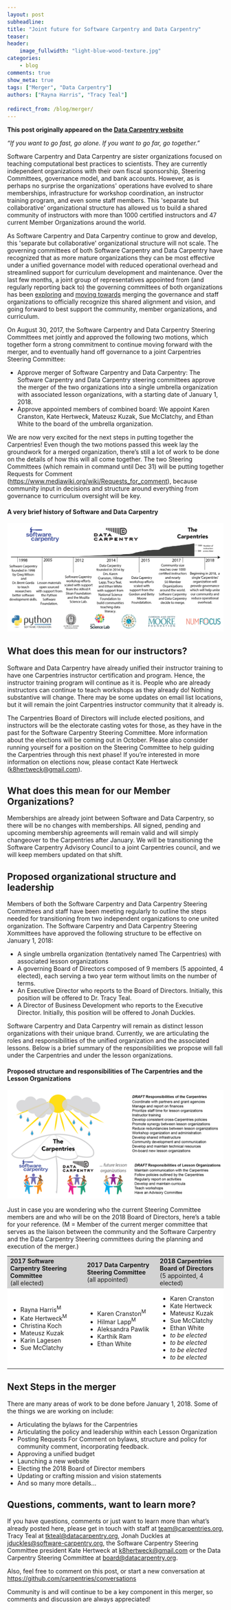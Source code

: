 ```yaml
---
layout: post
subheadline:
title: "Joint future for Software Carpentry and Data Carpentry"
teaser:
header:
    image_fullwidth: "light-blue-wood-texture.jpg"
categories:
    - blog
comments: true
show_meta: true
tags: ["Merger", "Data Carpentry"]
authors: ["Rayna Harris", "Tracy Teal"]

redirect_from: /blog/merger/
--- 
```


**This post originally appeared on the [Data Carpentry website](https://datacarpentry.org)**

*“If you want to go fast, go alone. If you want to go far, go together.”*

Software Carpentry and Data Carpentry are sister organizations focused on teaching computational best practices to scientists. They are currently independent organizations with their own fiscal sponsorship, Steering Committees, governance model, and bank accounts. However, as is perhaps no surprise the organizations' operations have evolved to share memberships, infrastructure for workshop coordination, an instructor training program, and even some staff members. This 'separate but collaborative' organizational structure has allowed us to build a shared community of instructors with more than 1000 certified instructors and 47 current Member Organizations around the world.

As Software Carpentry and Data Carpentry continue to grow and develop, this 'separate but collaborative' organizational structure will not scale. The governing committees of both Software Carpentry and Data Carpentry have recognized that as more mature organizations they can be most effective under a unified governance model with reduced operational overhead and streamlined support for curriculum development and maintenance. Over the last few months, a joint group of representatives appointed from (and regularly reporting back to) the governing committees of both organizations has been [exploring](http://www.datacarpentry.org/blog/merger/) and [moving towards](http://www.datacarpentry.org/blog/mergermotions/) merging the governance and staff organizations to officially recognize this shared alignment and vision, and going forward to best support the community, member organizations, and curriculum.

On August 30, 2017, the Software Carpentry and Data Carpentry Steering Committees met jointly and approved the following two motions, which together form a strong commitment to continue moving forward with the merger, and to eventually hand off governance to a joint Carpentries Steering Committee:
- Approve merger of Software Carpentry and Data Carpentry: The Software Carpentry and Data Carpentry steering committees approve the merger of the two organizations into a single umbrella organization with associated lesson organizations, with a starting date of January 1, 2018.
- Approve appointed members of combined board: We appoint Karen Cranston, Kate Hertweck, Mateusz Kuzak, Sue McClatchy, and Ethan White to the board of the umbrella organization.

We are now very excited for the next steps in putting together the Carpentries! Even though the two motions passed this week lay the groundwork for a merged organization, there’s still a lot of work to be done on the details of how this will all come together. The two Steering Committees (which remain in command until Dec 31) will be putting together Requests for Comment (https://www.mediawiki.org/wiki/Requests_for_comment), because community input in decisions and structure around everything from governance to curriculum oversight will be key.

#### A very brief history of Software and Data Carpentry

![History](/images/SWCDChistory.png "Milestones in the history of Software Carpentry and Data Carpentry")

## What does this mean for our instructors?

Software and Data Carpentry have already unified their instructor training to have one Carpentries instructor certification and program. Hence, the instructor training program will continue as it is. People who are already instructors can continue to teach workshops as they already do! Nothing substantive will change. There may be some updates on email list locations, but it will remain the joint Carpentries instructor community that it already is.

The Carpentries Board of Directors will include elected positions, and instructors will be the electorate casting votes for those, as they have in the past for the Software Carpentry Steering Committee. More information about the elections will be coming out in October. Please also consider running yourself for a position on the Steering Committee to help guiding the Carpentries through this next phase! If you’re interested in more information on elections now, please contact Kate Hertweck (k8hertweck@gmail.com).

## What does this mean for our Member Organizations?

Memberships are already joint between Software and Data Carpentry, so there will be no changes with memberships. All signed, pending and upcoming membership agreements will remain valid and will simply changeover to the Carpentries after January. We will be transitioning the Software Carpentry Advisory Council to a joint Carpentries council, and we will keep members updated on that shift.

## Proposed organizational structure and leadership

Members of both the Software Carpentry and Data Carpentry Steering Committees and staff have been meeting regularly to outline the steps needed for transitioning from two independent organizations to one united organization. The Software Carpentry and Data Carpentry Steering Xommittees have approved the following structure to be effective on January 1, 2018:
- A single umbrella organization (tentatively named The Carpentries) with associated lesson organizations
- A governing Board of Directors composed of 9 members (5 appointed, 4 elected), each serving a two year term without limits on the number of terms.
- An Executive Director who reports to the Board of Directors. Initially, this position will be offered to Dr. Tracy Teal.
- A Director of Business Development who reports to the Executive Director. Initially, this position will be offered to Jonah Duckles.

Software Carpentry and Data Carpentry will remain as distinct lesson organizations with their unique brand. Currently, we are articulating the roles and responsibilities of the unified organization and the associated lessons. Below is a brief summary of the responsibilities we propose will fall under the Carpentries and under the lesson organizations.

#### Proposed structure and responsibilities of The Carpentries and the Lesson Organizations
![Organization](/images/SWCDCmerger.png "Proposed structure and responsibilities of The Carpentries and the Lesson Organizations")

Just in case you are wondering who the current Steering Committee members are and who will be on the 2018 Board of Directors, here’s a table for your reference. (M = Member of the current merger committee that serves as the liaison between the community and the Software Carpentry and the Data Carpentry Steering committees during the planning and execution of the merger.)

<table>
<tr bgcolor="LightGray"><td>
<b>2017 Software Carpentry Steering Committee</b><br>(all elected) </td><td> <b>2017 Data Carpentry Steering Committee</b> <br>(all appointed) </td><td> <b>2018 Carpentries Board of Directors</b> <br>(5 appointed, 4 elected)
</td></tr>
<tr bgcolor="white">
<td>
<ul><li>Rayna Harris<sup>M</sup></li><li>Kate Hertweck<sup>M</sup></li><li>Christina Koch</li><li>Mateusz Kuzak</li><li>Karin Lagesen</li><li>Sue McClatchy</li></ul>
</td>
<td>
 <ul><li>Karen Cranston<sup>M</sup></li><li>Hilmar Lapp<sup>M</sup></li><li>Aleksandra Pawlik</li><li>Karthik Ram</li><li>Ethan White</li></ul>
 </td>
 <td><ul><li>Karen Cranston</li><li>Kate Hertweck</li><li>Mateusz Kuzak</li><li>Sue McClatchy</li><li>Ethan White</li><li><i>to be elected</i></li><li><i>to be elected</i></li><li><i>to be elected</i></li><li><i>to be elected</i></li></ul>
 </td></tr>
 </table>

## Next Steps in the merger
There are many areas of work to be done before January 1, 2018. Some of the things we are working on include:
- Articulating the bylaws for the Carpentries
- Articulating the policy and leadership within each Lesson Organization
- Posting Requests For Comment on bylaws, structure and policy for community comment, incorporating feedback.
- Approving a unified budget
- Launching a new website
- Electing the 2018 Board of Director members
- Updating or crafting mission and vision statements
- And so many more details...

## Questions, comments, want to learn more?

If you have questions, comments or just want to learn more than what’s already posted here, please get in touch with staff at team@carpentries.org, Tracy Teal at tkteal@datacarpentry.org, Jonah Duckles at jduckles@software-carpentry.org, the Software Carpentry Steering Committee president Kate Hertweck at k8hertweck@gmail.com or the Data Carpentry Steering Committee at board@datacarpentry.org.

Also, feel free to comment on this post, or start a new conversation at https://github.com/carpentries/conversations

Community is and will continue to be a key component in this merger, so comments and discussion are always appreciated!
